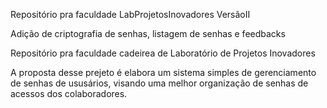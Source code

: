 
Repositório pra faculdade LabProjetosInovadores VersãoII 

Adição de criptografia de senhas, listagem de senhas e feedbacks  

Repositório pra faculdade cadeirea de Laboratório de Projetos Inovadores

A proposta desse prejeto é elabora um sistema simples de gerenciamento de senhas de ususários, visando uma melhor organização de senhas de acessos dos colaboradores.
